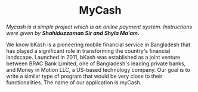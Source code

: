 <center><h1>MyCash</h1></center>

<p><i>Mycash is a simple project which is an online payment system. Instructions were given by <b>Shahiduzzaman Sir and Shyla Ma'am.</b></i></p>

<p>We know bKash is a pioneering mobile financial service in Bangladesh that
has played a significant role in transforming the country's financial landscape. Launched in
2011, bKash was established as a joint venture between BRAC Bank Limited, one of
Bangladesh's leading private banks, and Money in Motion LLC, a US-based technology
company. Our goal is to write a similar type of program that would be very close to their
functionalities. The name of our application is myCash.</p>